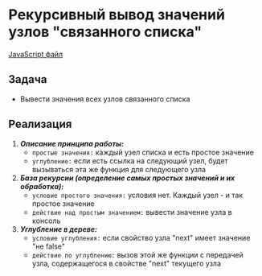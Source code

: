 # Рекурсивный вывод значений узлов "связанного списка"

[JavaScript файл](main.js)

## Задача
- Вывести значения всех узлов связанного списка

## Реализация
1. **_Описание принципа работы:_**
    - `простые значения:` каждый узел списка и есть простое значение
    - `углубление:` если есть ссылка на следующий узел, будет вызываться эта же функция для следующего узла
2. **_База рекурсии (определение самых простых значений и их обработка):_**
    - `условие простого значения:` условия нет. Каждый узел - и так простое значение
    - `действие над простым значением:` вывести значение узла в консоль
3. **_Углубление в дереве:_**
    - `условие углубления:` если свойство узла "next" имеет значение "не false"
    - `действие по углублению:` вызов этой же функции с передачей узла, содержащегося в свойстве "next" текущего узла